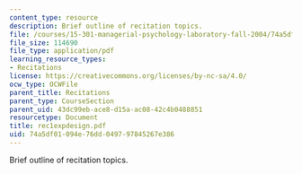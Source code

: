 ```yaml
---
content_type: resource
description: Brief outline of recitation topics.
file: /courses/15-301-managerial-psychology-laboratory-fall-2004/74a5df01094e76dd049797845267e386_rec1expdesign.pdf
file_size: 114690
file_type: application/pdf
learning_resource_types:
- Recitations
license: https://creativecommons.org/licenses/by-nc-sa/4.0/
ocw_type: OCWFile
parent_title: Recitations
parent_type: CourseSection
parent_uid: 43dc99eb-ace8-d15a-ac08-42c4b0488851
resourcetype: Document
title: rec1expdesign.pdf
uid: 74a5df01-094e-76dd-0497-97845267e386
---
```

Brief outline of recitation topics.